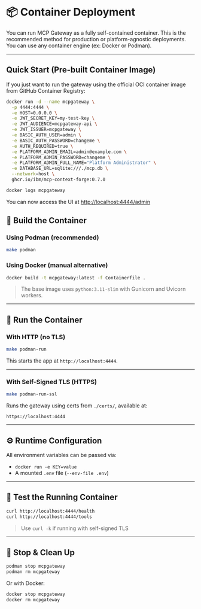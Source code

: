 # 📦 Container Deployment

You can run MCP Gateway as a fully self-contained container. This is the recommended method for production or platform-agnostic deployments. You can use any container engine (ex: Docker or Podman).

---

## Quick Start (Pre-built Container Image)

If you just want to run the gateway using the official OCI container image from GitHub Container Registry:

```bash
docker run -d --name mcpgateway \
  -p 4444:4444 \
  -e HOST=0.0.0.0 \
  -e JWT_SECRET_KEY=my-test-key \
  -e JWT_AUDIENCE=mcpgateway-api \
  -e JWT_ISSUER=mcpgateway \
  -e BASIC_AUTH_USER=admin \
  -e BASIC_AUTH_PASSWORD=changeme \
  -e AUTH_REQUIRED=true \
  -e PLATFORM_ADMIN_EMAIL=admin@example.com \
  -e PLATFORM_ADMIN_PASSWORD=changeme \
  -e PLATFORM_ADMIN_FULL_NAME="Platform Administrator" \
  -e DATABASE_URL=sqlite:///./mcp.db \
  --network=host \
  ghcr.io/ibm/mcp-context-forge:0.7.0

docker logs mcpgateway
```

You can now access the UI at [http://localhost:4444/admin](http://localhost:4444/admin)

## 🐳 Build the Container

### Using Podman (recommended)

```bash
make podman
```

### Using Docker (manual alternative)

```bash
docker build -t mcpgateway:latest -f Containerfile .
```

> The base image uses `python:3.11-slim` with Gunicorn and Uvicorn workers.

---

## 🏃 Run the Container

### With HTTP (no TLS)

```bash
make podman-run
```

This starts the app at `http://localhost:4444`.

---

### With Self-Signed TLS (HTTPS)

```bash
make podman-run-ssl
```

Runs the gateway using certs from `./certs/`, available at:

```
https://localhost:4444
```

---

## ⚙ Runtime Configuration

All environment variables can be passed via:

* `docker run -e KEY=value`
* A mounted `.env` file (`--env-file .env`)

---

## 🧪 Test the Running Container

```bash
curl http://localhost:4444/health
curl http://localhost:4444/tools
```

> Use `curl -k` if running with self-signed TLS

---

## 🧼 Stop & Clean Up

```bash
podman stop mcpgateway
podman rm mcpgateway
```

Or with Docker:

```bash
docker stop mcpgateway
docker rm mcpgateway
```
